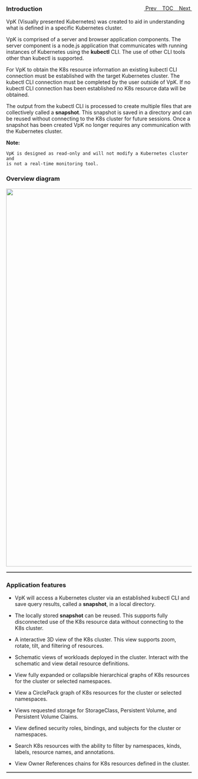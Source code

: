 <topicKey introduction/>
<topicBack id="topicNext" link="installing"/>
<topicNext id="topicBack" link="toc"/>

<a style="float: right;" href="javascript:docNextTopic()">&nbsp;&nbsp;Next&nbsp;<i class="fa fa-lg fa-arrow-right"></i></a>
<a style="float: right;" href="javascript:docNextTopic('toc')">&nbsp;&nbsp;TOC&nbsp;&nbsp;</a>
<a style="float: right;" href="javascript:docPrevTopic()"><i class="fa fa-lg fa-arrow-left"></i>&nbsp;Prev&nbsp;&nbsp;</a>

### Introduction

VpK (Visually presented Kubernetes) was created to aid in understanding what is defined in a specific Kubernetes cluster.   

VpK is comprised of a server and browser application components.  The server component is a node.js application that communicates with running instances of Kubernetes using the __kubectl__ CLI.  The use of other CLI tools other than kubectl is supported.  

For VpK to obtain the K8s resource information an existing kubectl CLI connection must be established with the target Kubernetes cluster. The kubectl CLI connection must be completed by the user outside of VpK. If no kubectl CLI connection has been established no K8s resource data will be obtained.

The output from the kubectl CLI is processed to create multiple files that are collectively called a __snapshot__.  This snapshot is saved in a directory and can be reused without connecting to the K8s cluster for future sessions.  Once a snapshot has been created VpK no longer requires any communication with the Kubernetes cluster. 

__Note:__

    VpK is designed as read-only and will not modify a Kubernetes cluster and
    is not a real-time monitoring tool.  


### Overview diagram

<p align="center">
  <img style="float: center;" src="docs/docimages/overview_local.png" width="1024">
</p>

<hr style="border:1px solid #aaaaaa">

### Application features

- VpK will access a Kubernetes cluster via an established kubectl CLI and save query results, called a __snapshot__, in a local directory. 

- The locally stored __snapshot__ can be reused. This supports fully disconnected use of the K8s resource data without connecting to the K8s cluster.
 
- A interactive 3D view of the K8s cluster.  This view supports zoom, rotate, tilt, and filtering of resources.

- Schematic views of workloads deployed in the cluster.  Interact with the schematic and view detail resource definitions.

- View fully expanded or collapsible hierarchical graphs of K8s resources for the cluster or selected namespaces.  

- View a CirclePack graph of K8s resources for the cluster or selected namespaces.

- Views requested storage for StorageClass, Persistent Volume, and Persistent Volume Claims.

- View defined security roles, bindings, and subjects for the cluster or namespaces.

- Search K8s resources with the ability to filter by namespaces, kinds, labels, resource names, and annotations.

- View Owner References chains for K8s resources defined in the cluster.
  
<hr style="border:1px solid #aaaaaa">

